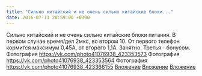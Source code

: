 ```yaml
---
title: "Сильно китайский и не очень сильно китайские блоки..."
date: 2016-07-11 20:59:00 +0300
---
```


Сильно китайский и не очень сильно китайские блоки питания. В первом случае время/дел 2мкс, во втором 10. От первого телефон кормится максимум 0,45А, от второго 1,1А. Занятно. Третья - бонусом.
Фотография
<a class="vk-attach" href="https://vk.com/photo41076938_423353573">https://vk.com/photo41076938_423353573</a>
Фотография
<a class="vk-attach" href="https://vk.com/photo41076938_423353564">https://vk.com/photo41076938_423353564</a>
Фотография
<a class="vk-attach" href="https://vk.com/photo41076938_423366155">https://vk.com/photo41076938_423366155</a>
<a class="vk-attach" href="https://vk.com/photo41076938_423353573">Вложение</a>
<a class="vk-attach" href="https://vk.com/photo41076938_423353564">Вложение</a>
<a class="vk-attach" href="https://vk.com/photo41076938_423366155">Вложение</a>
